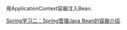 用ApplicationContext容器注入Bean.

[Spring学习二：Spring管理Java Bean的容器介绍](http://blog.csdn.net/qq1332479771/article/details/70247928).